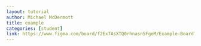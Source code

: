 ```yaml
---
layout: tutorial
author: Michael McDermott
title: example
categories: [student]
link: https://www.figma.com/board/f2ExTAsXTQ0rhnasn5FgeM/Example-Board?node-id=0-1&t=ky0VGZC4cQI1TmPO-1
---
```

